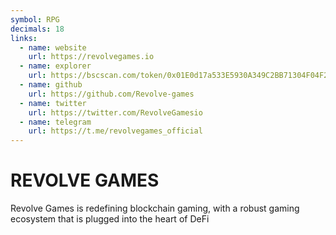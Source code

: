 ```yaml
---
symbol: RPG
decimals: 18
links:
  - name: website
    url: https://revolvegames.io
  - name: explorer
    url: https://bscscan.com/token/0x01E0d17a533E5930A349C2BB71304F04F20AB12B
  - name: github
    url: https://github.com/Revolve-games
  - name: twitter
    url: https://twitter.com/RevolveGamesio
  - name: telegram
    url: https://t.me/revolvegames_official
---
```


# REVOLVE GAMES

Revolve Games is redefining blockchain gaming, with a robust gaming ecosystem that is plugged into the heart of DeFi
